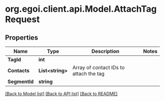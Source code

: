 
# org.egoi.client.api.Model.AttachTagRequest

## Properties

Name | Type | Description | Notes
------------ | ------------- | ------------- | -------------
**TagId** | **int** |  | 
**Contacts** | **List&lt;string&gt;** | Array of contact IDs to attach the tag | 
**SegmentId** | **string** |  | 

[[Back to Model list]](../README.md#documentation-for-models)
[[Back to API list]](../README.md#documentation-for-api-endpoints)
[[Back to README]](../README.md)

